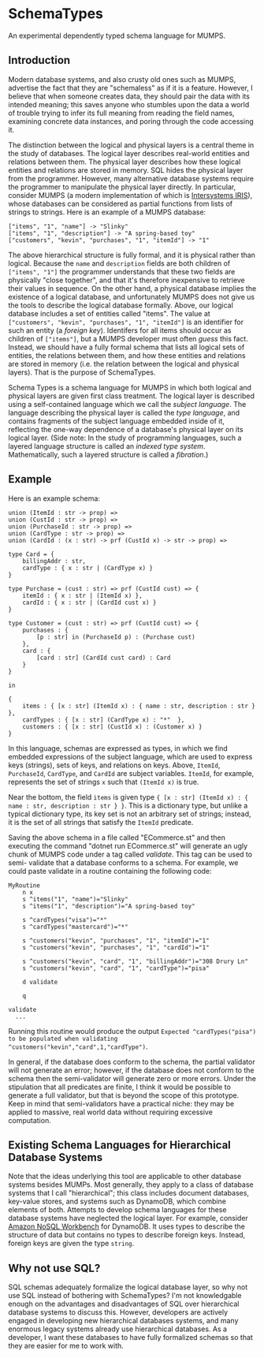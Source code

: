 # SchemaTypes

An experimental dependently typed schema language for MUMPS.

## Introduction

Modern database systems, and also crusty old ones such as MUMPS, advertise the fact that they are "schemaless" as if it is a feature. However, I believe that when someone creates data, they should pair the data with its intended meaning; this saves anyone who stumbles upon the data a world of trouble trying to infer its full meaning from reading the field names, examining concrete data instances, and poring through the code accessing it.

The distinction between the logical and physical layers is a central theme in the study of databases. The logical layer describes real-world entities and relations between them. The physical layer describes how these logical entities and relations are stored in memory. SQL hides the physical layer from the programmer. However, many alternative database systems require the programmer to manipulate the physical layer directly. In particular, consider MUMPS (a modern implementation of which is [Intersystems IRIS](https://www.intersystems.com/products/intersystems-iris/)), whose databases can be considered as partial functions from lists of strings to strings. Here is an example of a MUMPS database:

```
["items", "1", "name"] -> "Slinky"
["items", "1", "description"] -> "A spring-based toy"
["customers", "kevin", "purchases", "1", "itemId"] -> "1"
```

The above hierarchical structure is fully formal, and it is physical rather than logical. Because the `name` and `description` fields are both children of `["items", "1"]` the programmer understands that these two fields are physically "close together", and that it's therefore inexpensive to retrieve their values in sequence. On the other hand, a physical database implies the existence of a logical database, and unfortunately MUMPS does not give us the tools to describe the logical database formally. Above, our logical database includes a set of entities called "items". The value at `["customers", "kevin", "purchases", "1", "itemId"]` is an identifier for such an entity (a *foreign key*). Identifers for all items should occur as children of `["items"]`, but a MUMPS developer must often *guess* this fact. Instead, we should have a fully formal schema that lists all logical sets of entities, the relations between them, and how these entities and relations are stored in memory (i.e. the relation between the logical and physical layers). That is the purpose of SchemaTypes.

Schema Types is a schema language for MUMPS in which both logical and physical layers are given first class treatment. The logical layer is described using a self-contained language which we call the *subject language*. The language describing the physical layer is called the *type language*, and contains fragments of the subject language embedded inside of it, reflecting the one-way dependence of a database's physical layer on its logical layer. (Side note: In the study of programming languages, such a layered language structure is called an *indexed type system*. Mathematically, such a layered structure is called a *fibration*.)  

## Example

Here is an example schema:
```
union (ItemId : str -> prop) =>
union (CustId : str -> prop) =>
union (PurchaseId : str -> prop) =>
union (CardType : str -> prop) =>
union (CardId : (x : str) -> prf (CustId x) -> str -> prop) =>

type Card = {
    billingAddr : str,
    cardType : { x : str | (CardType x) }
}

type Purchase = (cust : str) => prf (CustId cust) => {
    itemId : { x : str | (ItemId x) },
    cardId : { x : str | (CardId cust x) }
}

type Customer = (cust : str) => prf (CustId cust) => {
    purchases : {
        [p : str] in (PurchaseId p) : (Purchase cust)
    },
    card : {
        [card : str] (CardId cust card) : Card
    }
}

in

{
    items : { [x : str] (ItemId x) : { name : str, description : str } },
    cardTypes : { [x : str] (CardType x) : "*"  },
    customers : { [x : str] (CustId x) : (Customer x) }
}
```

In this language, schemas are expressed as types, in which we find embedded expressions of the subject language, which are used to express keys (strings), sets of keys, and relations on keys. Above, ```ItemId```, ```PurchaseId```, ```CardType```, and ```CardId``` are subject variables. ```ItemId```, for example, represents the set of strings ```x``` such that ```(ItemId x)``` is true. 

Near the bottom, the field ```items``` is given type ```{ [x : str] (ItemId x) : { name : str, description : str } }```. This is a dictionary type, but unlike a typical dictionary type, its key set is not an arbitrary set of strings; instead, it is the set of all strings that satisfy the ```ItemId``` predicate.

Saving the above schema in a file called "ECommerce.st" and then executing the command "dotnet run ECommerce.st" will generate an ugly chunk of MUMPS code under a tag called *validate*. This tag can be used to semi- validate that a database conforms to a schema. For example, we could paste validate in a routine containing the following code:

```
MyRoutine
	n x
	s ^items("1", "name")="Slinky"
	s ^items("1", "description")="A spring-based toy"

	s ^cardTypes("visa")="*"
	s ^cardTypes("mastercard")="*"

	s ^customers("kevin", "purchases", "1", "itemId")="1"
	s ^customers("kevin", "purchases", "1", "cardId")="1"

	s ^customers("kevin", "card", "1", "billingAddr")="308 Drury Ln"
	s ^customers("kevin", "card", "1", "cardType")="pisa"

	d validate
	
	q

validate
  ...
```

Running this routine would produce the output ```Expected ^cardTypes("pisa") to be populated when validating ^customers("kevin","card",1,"cardType")```.

In general, if the database does conform to the schema, the partial validator will not generate an error; however, if the database does not conform to the schema then the semi-validator will generate zero or more errors. Under the stipulation that all predicates are finite, I think it would be possible to generate a full validator, but that is beyond the scope of this prototype. Keep in mind that semi-validators have a practical niche: they may be applied to massive, real world data without requiring excessive computation.

## Existing Schema Languages for Hierarchical Database Systems

Note that the ideas underlying this tool are applicable to other database systems besides MUMPs. Most generally, they apply to a class of database systems that I call "hierarchical"; this class includes document databases, key-value stores, and systems such as DynamoDB, which combine elements of both. Attempts to develop schema languages for these database systems have neglected the logical layer. For example, consider [Amazon NoSQL Workbench](https://docs.aws.amazon.com/amazondynamodb/latest/developerguide/workbench.html) for DynamoDB. It uses types to describe the structure of data but contains no types to describe foreign keys. Instead, foreign keys are given the type `string`.

## Why not use SQL?

SQL schemas adequately formalize the logical database layer, so why not use SQL instead of bothering with SchemaTypes? I'm not knowledgable enough on the advantages and disadvantages of SQL over hierarchical database systems to discuss this. However, developers are actively engaged in developing new hierarchical databases systems, and many enormous legacy systems already use hierarchical databases. As a developer, I want these databases to have fully formalized schemas so that they are easier for me to work with.  

